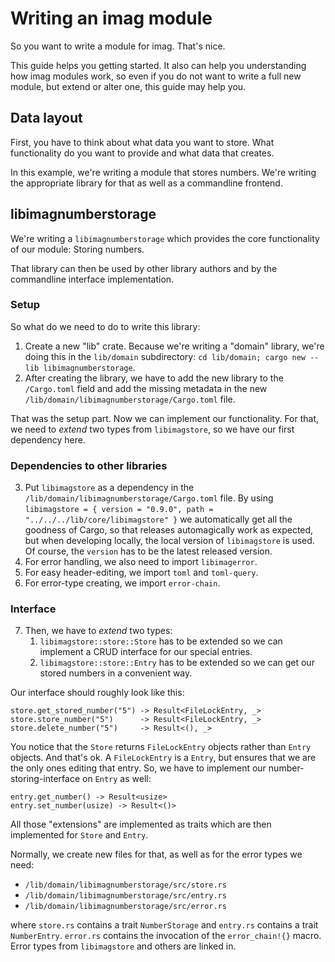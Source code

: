# Writing an imag module

So you want to write a module for imag.
That's nice.

This guide helps you getting started.
It also can help you understanding how imag modules work, so even if you do
not want to write a full new module, but extend or alter one, this guide may
help you.


## Data layout

First, you have to think about what data you want to store.
What functionality do you want to provide and what data that creates.

In this example, we're writing a module that stores numbers. We're writing the
appropriate library for that as well as a commandline frontend.


## libimagnumberstorage

We're writing a `libimagnumberstorage` which provides the core functionality
of our module: Storing numbers.

That library can then be used by other library authors and by the commandline
interface implementation.

### Setup

So what do we need to do to write this library:

1. Create a new "lib" crate.
   Because we're writing a "domain" library, we're doing this in the
   `lib/domain` subdirectory:
   `cd lib/domain; cargo new --lib libimagnumberstorage`.
1. After creating the library, we have to add the new library to the
   `/Cargo.toml` field and add the missing metadata in the new
   `/lib/domain/libimagnumberstorage/Cargo.toml` file.

That was the setup part.
Now we can implement our functionality.
For that, we need to _extend_ two types from `libimagstore`, so we have our
first dependency here.

### Dependencies to other libraries

3. Put `libimagstore` as a dependency in the
   `/lib/domain/libimagnumberstorage/Cargo.toml` file.
   By using
   `libimagstore = { version = "0.9.0", path = "../../../lib/core/libimagstore" }`
   we automatically get all the goodness of Cargo, so that releases
   automagically work as expected, but when developing locally, the local
   version of `libimagstore` is used.
   Of course, the `version` has to be the latest released version.
4. For error handling, we also need to import `libimagerror`.
5. For easy header-editing, we import `toml` and `toml-query`.
6. For error-type creating, we import `error-chain`.

### Interface

7. Then, we have to _extend_ two types:
    1. `libimagstore::store::Store` has to be extended so we can implement a
       CRUD interface for our special entries.
    1. `libimagstore::store::Entry` has to be extended so we can get our
       stored numbers in a convenient way.

Our interface should roughly look like this:

```
store.get_stored_number("5") -> Result<FileLockEntry, _>
store.store_number("5")      -> Result<FileLockEntry, _>
store.delete_number("5")     -> Result<(), _>
```

You notice that the `Store` returns `FileLockEntry` objects rather than
`Entry` objects.
And that's ok. A `FileLockEntry` is a `Entry`, but ensures that we are the
only ones editing that entry.
So, we have to implement our number-storing-interface on `Entry` as well:

```
entry.get_number() -> Result<usize>
entry.set_number(usize) -> Result<()>
```

All those "extensions" are implemented as traits which are then implemented
for `Store` and `Entry`.

Normally, we create new files for that, as well as for the error types we need:

* `/lib/domain/libimagnumberstorage/src/store.rs`
* `/lib/domain/libimagnumberstorage/src/entry.rs`
* `/lib/domain/libimagnumberstorage/src/error.rs`

where `store.rs` contains a trait `NumberStorage` and `entry.rs` contains a
trait `NumberEntry`.
`error.rs` contains the invocation of the `error_chain!{}` macro.
Error types from `libimagstore` and others are linked in.

